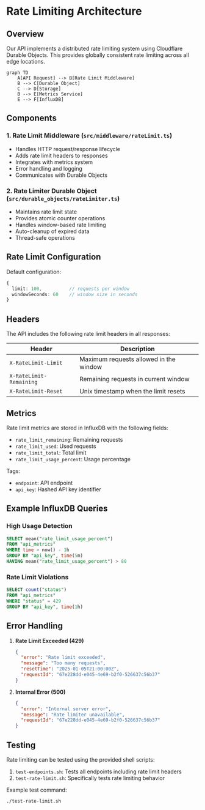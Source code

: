 # Rate Limiting Architecture

## Overview

Our API implements a distributed rate limiting system using Cloudflare Durable Objects. This provides globally consistent rate limiting across all edge locations.

```mermaid
graph TD
    A[API Request] --> B[Rate Limit Middleware]
    B --> C[Durable Object]
    C --> D[Storage]
    B --> E[Metrics Service]
    E --> F[InfluxDB]
```

## Components

### 1. Rate Limit Middleware (`src/middleware/rateLimit.ts`)
- Handles HTTP request/response lifecycle
- Adds rate limit headers to responses
- Integrates with metrics system
- Error handling and logging
- Communicates with Durable Objects

### 2. Rate Limiter Durable Object (`src/durable_objects/rateLimiter.ts`)
- Maintains rate limit state
- Provides atomic counter operations
- Handles window-based rate limiting
- Auto-cleanup of expired data
- Thread-safe operations

## Rate Limit Configuration

Default configuration:
```typescript
{
  limit: 100,          // requests per window
  windowSeconds: 60    // window size in seconds
}
```

## Headers

The API includes the following rate limit headers in all responses:

| Header | Description |
|--------|-------------|
| `X-RateLimit-Limit` | Maximum requests allowed in the window |
| `X-RateLimit-Remaining` | Remaining requests in current window |
| `X-RateLimit-Reset` | Unix timestamp when the limit resets |

## Metrics

Rate limit metrics are stored in InfluxDB with the following fields:

- `rate_limit_remaining`: Remaining requests
- `rate_limit_used`: Used requests
- `rate_limit_total`: Total limit
- `rate_limit_usage_percent`: Usage percentage

Tags:
- `endpoint`: API endpoint
- `api_key`: Hashed API key identifier

## Example InfluxDB Queries

### High Usage Detection
```sql
SELECT mean("rate_limit_usage_percent") 
FROM "api_metrics" 
WHERE time > now() - 1h 
GROUP BY "api_key", time(5m) 
HAVING mean("rate_limit_usage_percent") > 80
```

### Rate Limit Violations
```sql
SELECT count("status") 
FROM "api_metrics" 
WHERE "status" = 429 
GROUP BY "api_key", time(1h)
```

## Error Handling

1. **Rate Limit Exceeded (429)**
   ```json
   {
     "error": "Rate limit exceeded",
     "message": "Too many requests",
     "resetTime": "2025-01-05T21:00:00Z",
     "requestId": "67e228dd-e045-4e69-b2f0-526637c56b37"
   }
   ```

2. **Internal Error (500)**
   ```json
   {
     "error": "Internal server error",
     "message": "Rate limiter unavailable",
     "requestId": "67e228dd-e045-4e69-b2f0-526637c56b37"
   }
   ```

## Testing

Rate limiting can be tested using the provided shell scripts:

1. `test-endpoints.sh`: Tests all endpoints including rate limit headers
2. `test-rate-limit.sh`: Specifically tests rate limiting behavior

Example test command:
```bash
./test-rate-limit.sh
